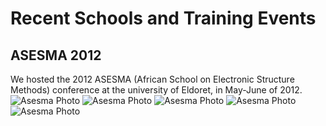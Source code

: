Recent Schools and Training Events
==================================

ASESMA 2012 
-------------

We hosted the 2012 ASESMA (African School on Electronic Structure Methods) conference at the university
of Eldoret, in May-June of  2012. 
   ![Asesma Photo]( /schools/asesmamain.JPG  "Asesma 2012")
   ![Asesma Photo]( /schools/asesma2.JPG  "Asesma 2012")
   ![Asesma Photo]( /schools/asesma3.JPG  "Asesma 2012")
   ![Asesma Photo]( /schools/many.JPG  "Asesma 2012")
   ![Asesma Photo]( /schools/banner.JPG  "Asesma 2012")
